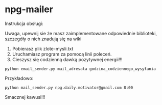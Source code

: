 # npg-mailer
Instrukcja obsługi:

Uwaga, upewnij sie że masz zaimplementowane odpowiednie biblioteki, szczegóły o nich znadują się na wiki


1. Pobierasz plik zlote-mysli.txt
1. Uruchamiasz program za pomocą linii poleceń.
1. Cieszysz się codzienną dawką pozytywnej energii!!!
```
python email_sender.py mail_adresata godzina_codziennego_wysyłania
```
Przykładowo:
```
python mail_sender.py npg.daily.motivator@gmail.com 8:00
```
Smacznej kawusi!!!
